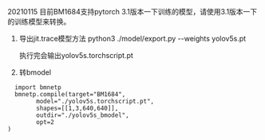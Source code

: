 20210115
目前BM1684支持pytorch 3.1版本一下训练的模型，请使用3.1版本一下的训练模型来转换。
1. 导出jit.trace模型方法
   python3 ./model/export.py --weights yolov5s.pt

   执行完会输出yolov5s.torchscript.pt
2. 转bmodel
```
  import bmnetp
  bmnetp.compile(target="BM1684",
        model="./yolov5s.torchscript.pt",
        shapes=[[1,3,640,640]],
        outdir="./yolov5s_bmodel",
        opt=2
)
```



